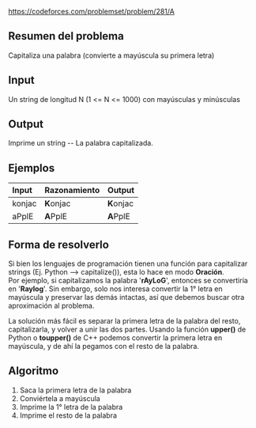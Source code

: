 https://codeforces.com/problemset/problem/281/A

## Resumen del problema
Capitaliza una palabra (convierte a mayúscula su primera letra)

## Input
Un string de longitud N (1 <= N <= 1000) con mayúsculas y minúsculas

## Output
Imprime un string -- La palabra capitalizada.

## Ejemplos
| Input  | Razonamiento | Output        |
| :----- | :----------  | :------------ |   
| konjac | **K**onjac   | **K**onjac    |
| aPplE  | **A**PplE    | **A**PplE     |

## Forma de resolverlo
Si bien los lenguajes de programación tienen una función para capitalizar strings (Ej. Python --> capitalize()), esta lo hace en modo **Oración**. \
Por ejemplo, si capitalizamos la palabra '**rAyLoG**', entonces se convertiría en '**Raylog**'. Sin embargo, solo nos interesa convertir la 1° letra en mayúscula y preservar las demás intactas, así que debemos buscar otra aproximación al problema.

La solución más fácil es separar la primera letra de la palabra del resto, capitalizarla, y volver a unir las dos partes. Usando la función **upper()** de Python o **toupper()** de C++ podemos convertir la primera letra en mayúscula, y de ahí la pegamos con el resto de la palabra. 

## Algoritmo
1) Saca la primera letra de la palabra
2) Conviértela a mayúscula
3) Imprime la 1° letra de la palabra
4) Imprime el resto de la palabra
